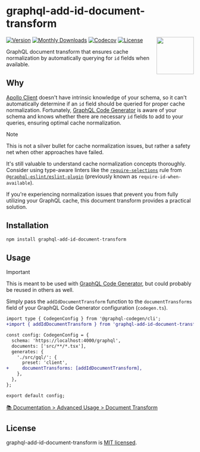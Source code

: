 # graphql-add-id-document-transform

<img height="100" src="https://github.com/user-attachments/assets/752feb96-c8d3-496b-b861-b36db1f9b3d4" align="right" />

[![Version](https://badge.fury.io/js/graphql-add-id-document-transform.svg)](https://www.npmjs.org/package/graphql-add-id-document-transform)
[![Monthly Downloads](https://img.shields.io/npm/dm/graphql-add-id-document-transform)](https://www.npmjs.org/package/graphql-add-id-document-transform)
[![Codecov](https://codecov.io/gh/charpeni/graphql-add-id-document-transform/graph/badge.svg?token=KXQCYOMPYH)](https://codecov.io/gh/charpeni/graphql-add-id-document-transform)
[![License](https://img.shields.io/badge/license-MIT-blue.svg)](https://github.com/charpeni/graphql-add-id-document-transform/blob/main/LICENSE)

GraphQL document transform that ensures cache normalization by automatically querying for `id` fields when available.

## Why

[Apollo Client](https://github.com/apollographql/apollo-client) doesn't have intrinsic knowledge of your schema, so it can't automatically determine if an `id` field should be queried for proper cache normalization. Fortunately, [GraphQL Code Generator](https://github.com/dotansimha/graphql-code-generator) is aware of your schema and knows whether there are necessary `id` fields to add to your queries, ensuring optimal cache normalization.

> [!NOTE]
> This is not a silver bullet for cache normalization issues, but rather a safety net when other approaches have failed.
>
> It's still valuable to understand cache normalization concepts thoroughly. Consider using type-aware linters like the [`require-selections`](https://the-guild.dev/graphql/eslint/rules/require-selections) rule from [`@graphql-eslint/eslint-plugin`](https://the-guild.dev/graphql/eslint/docs) (previously known as `require-id-when-available`).
>
> If you're experiencing normalization issues that prevent you from fully utilizing your GraphQL cache, this document transform provides a practical solution.

## Installation

```sh
npm install graphql-add-id-document-transform
```

## Usage

> [!IMPORTANT]
> This is meant to be used with [GraphQL Code Generator](https://github.com/dotansimha/graphql-code-generator), but could probably be reused in others as well.

Simply pass the `addIdDocumentTransform` function to the `documentTransforms` field of your GraphQL Code Generator configuration (`codegen.ts`).

```diff
import type { CodegenConfig } from '@graphql-codegen/cli';
+import { addIdDocumentTransform } from 'graphql-add-id-document-transform';

const config: CodegenConfig = {
  schema: 'https://localhost:4000/graphql',
  documents: ['src/**/*.tsx'],
  generates: {
    './src/gql/': {
      preset: 'client',
+     documentTransforms: [addIdDocumentTransform],
    },
  },
};

export default config;
```

[📚 Documentation > Advanced Usage > Document Transform](https://the-guild.dev/graphql/codegen/docs/advanced/document-transform)

## License

graphql-add-id-document-transform is [MIT licensed](LICENSE).
